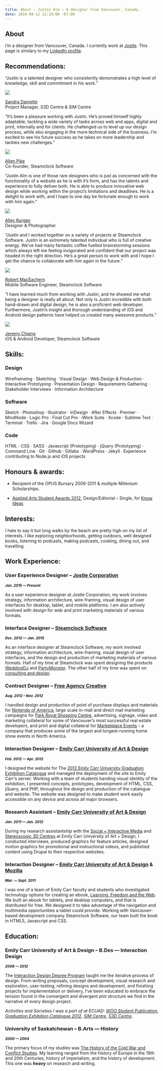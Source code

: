 ```yaml
---
title: About — Justin Alm — A designer from Vancouver, Canada.
date: 2016-09-12 22:19:00 -07:00
---
```


<article class="cf">
    <div class="fl ph3 pb3 f4-m ph4-ns f3-l lh-copy measure">
        <h1>About</h1>
        <p>I’m a designer from Vancouver, Canada. I currently work at <a href="http://www.jostle.me/">Jostle</a>. This page is similary to my <a href="https://www.linkedin.com/in/justin-alm-8611b412" title="Justin Alm on LinkedIn" target="_blank">LinkedIn profile</a>.</p>
    </div>
    <div class="cf">
        <div class="fl w-100 ph3 ph4-ns mb2 lh-title">
            <h2><strong>Recommendations:</strong></h2>
        </div>
    </div>
    <div class="cf pb3">
        <div class="fl w-100 f4 ph3 mb3 ph4-ns lh-copy">
            <p class="f5 f3-ns f2-l lh-copy lh-title-l mv0 measure">“Justin is a talented designer who consistently demonstrates a high level of knowledge, skill and commitment in his work.”</p>
            <div class="dt mt3">
                <div class="dtc v-mid pr3">
                    <img class="mw3 ba b--black-20 br-100" src="/uploads/sandraDametto.jpg">
                </div>
                <div class="dtc v-mid">
                    <p class="f6 mt0"><a href="https://www.linkedin.com/in/sandradametto">Sandra Dametto</a><br><span class="silver">Project Manager, S3D Centre &amp; SIM Centre</span></p>
                </div>
            </div>
        </div>
    </div>
    <div class="cf pb4">
        <div class="fl w-100 w-50-ns ph3 mb4 ph4-ns lh-copy">
            <p class="f5 f4-ns f4-l mv0">“It’s been a pleasure working with Justin. He’s proved himself highly adaptable, tackling a wide variety of tasks across web and apps, digital and print, internally and for clients. He challenged us to level up our design process, while also engaging in the more technical side of the business. I’m excited to see his future success as he takes on more leadership and tackles new challenges.”</p>
            <div class="dt mt3">
                <div class="dtc v-mid pr3">
                    <img class="mw3 br-100 ba b--black-20" src="/uploads/allenPike.jpg">
                </div>
                <div class="dtc v-mid">
                    <p class="f6 mt0"><a href="http://ca.linkedin.com/in/allenpike">Allen Pike</a><br><span class="silver">Co-founder, Steamclock Software</span></p>
                </div>
            </div>
        </div>
        <div class="fl w-100 w-50-ns f4 ph3 ph4-ns lh-copy">
            <p class="f5 f4-ns f4-l mv0">“Justin Alm is one of those rare designers who is just as concerned with the functionality of a website as he is with it’s form, and has the talents and experience to fully deliver both. He is able to produce innovative web design while working within the project’s limitations and deadlines. He is a delight to work with, and I hope to one day be fortunate enough to work with him again.”</p>
            <div class="dt mt3">
                <div class="dtc v-mid pr3">
                    <img class="mw3 ba b--black-20 br-100" src="/uploads/alleyKurgan.jpg">
                </div>
                <div class="dtc v-mid">
                    <p class="f6 mt0"><a href="http://alleykurgan.com/">Alley Kurgan</a><br><span class="silver">Designer &amp; Photographer</span></p>
                </div>
            </div>
        </div>
    </div>
    <div class="cf">
        <div class="fl w-100 w-50-ns f4 ph3 ph4-ns mb4 lh-copy">
            <p class="f5 f4-ns f4-l mv0 ">“Justin and I worked together on a variety of projects at Steamclock Software. Justin is an extremely talented individual who is full of creative energy. We’ve had many fantastic coffee fuelled brainstorming sessions which always left me feeling invigorated and confident that our project was headed in the right direction. He’s a great person to work with and I hope I get the chance to collaborate with him again in the future.”</p>
            <div class="dt mt3">
                <div class="dtc v-mid pr3">
                    <img class="mw3 ba b--black-20 br-100" src="/uploads/robMacEachern.jpg">
                </div>
                <div class="dtc v-mid">
                    <p class="f6 mt0"><a href="https://ca.linkedin.com/in/robmaceachern">Robert MacEachern</a><br><span class="silver">Mobile Software Engineer, Steamclock Software</span></p>
                </div>
            </div>
        </div>
        <div class="fl w-100 w-50-ns f4 ph3 ph4-ns mb3 lh-copy">
            <p class="f5 f4-ns f4-l mv0 ">“I have learned much from working with Justin, and he showed me what being a designer is really all about. Not only is Justin incredible with both hand-drawn and digital design, he is also a proficient web developer. Furthermore, Justin’s insight and thorough understanding of iOS and Android design patterns have helped us created many awesome products.”</p>
            <div class="dt mt3">
                <div class="dtc v-mid pr3">
                    <img class="mw3 ba b--black-20 br-100" src="/uploads/jeremyChiang.jpg">
                </div>
                <div class="dtc v-mid">
                    <p class="f6 mt0"><a href="https://ca.linkedin.com/in/chiangjeremy">Jeremy Chiang</a><br><span class="silver">iOS & Android Developer, Steamclock Software</span></p>
                </div>
            </div>
        </div>
    </div>
    <div class="cf">
        <div class="fl ph3 mb2 ph4-ns lh-title">
            <h2><strong>Skills:</strong></h2>
        </div>
    </div>
    <div class="cf">
        <div class="fl w-100 w-50-ns w-33-l ph3 ph4-ns mb2 lh-copy">
            <h3 class="mv0"><strong>Design</strong></h3>
            <p>Wireframeing · Sketching · Visual Design · Web Design &amp; Production · Interactive Prototyping · Presentation Design · Requirements Gathering · Stakeholder Interviews · Information Architecture</p>
        </div>
        <div class="fl w-100 w-50-ns w-33-l ph3 mb2 ph4-ns lh-copy">
            <h3 class="mv0"><strong>Software</strong></h3>
            <p>Sketch · Photoshop · Illustrator · InDesign · After Effects · Premier · MindNode · Logic Pro · Final Cut Pro · iWork Suite · Xcode · Sublime Text · Terminal · Trello · Jira · Google Docs Wizard</p>
        </div>
        <div class="fl w-100 w-50-ns w-33-l ph3 mb2 ph4-ns lh-copy">
            <h3 class="mv0"><strong>Code</strong></h3>
            <p>HTML · CSS · SASS · Javascript (Prototyping) · jQuery (Prototyping) · Command Line · Git · Github · Gitlabs · WordPress · Jekyll · Experience contributing to Node.js and iOS projects</p>
        </div>
    </div>
    <div class="cf">
        <div class="fl m-100 w-50-ns w-50-l ph3 mb2 ph4-ns lh-copy">
            <h2 class="lh-title"><strong>Honours &amp; awards:</strong></h2>
            <ul>
                <li><p>Recipient of the OPUS Bursary 2009-2011 &amp; multiple Millenium Scholarships.</p></li>
                <li><p><a href="http://www.appliedartsmag.com/winners_gallery/student/?id=981&amp;year=2012&amp;clip=1">Applied Arts Student Awards 2012</a>, Design/Editorial – Single, for <a href="http://justinalm.com/projects/know-ideas">Know Ideas</a></p></li>
            </ul>
        </div>
        <div class="fl m-100 w-50-ns w-50-l ph3 mb2 ph4-ns lh-copy">
            <h2><strong>Interests:</strong></h2>
            <p>I hate to say it but long walks by the beach are pretty high on my list of interests. I like exploring neighborhoods, getting outdoors, well designed books, listening to podcasts, making podcasts, cooking, dining out, and travelling.</p>
        </div>
    </div>
    <div class="cf">
        <div class="fl ph3 mb2 ph4-ns lh-title">
            <h2><strong>Work Experience:</strong></h2>
        </div>
    </div>
    <!-- Jostle -->
    <div class="cf">
        <div class="fl m-100 w-50-ns w-50-l ph3 mb2 ph4-ns lh-copy">
            <h3 class="mv0 lh-title"><strong>User Experience Designer – <a href="http://www.jostle.me/">Jostle Corporation</a></strong></h3>
            <p class="mt0 silver"><strong><em><small>Jan. 2015 — Present</small></em></strong></p>
            <p>As a user experience designer at Jostle Corporation, my work involves strategy, information architecture, wire-framing, visual design of user interfaces for desktop, tablet, and mobile platforms. I am also actively involved with design for web and print marketing materials of various formats.</p>
        </div>
        <div class="fl m-100 w-50-ns w-50-l ph3 mb2 ph4-ns lh-copy">
            <h3 class="mv0 lh-title"><strong>Interface Designer – <a href="http://www.steamclock.com/">Steamclock Software</a></strong></h3>
            <p class="mt0 silver"><strong><em><small>Dec. 2012 — Jan. 2015</small></em></strong></p>
            <p>As an interface designer at Steamclock Software, my work involved strategy, information architecture, wire-framing, visual design of user interfaces, and the design and production of marketing materials of various formats. Half of my time at Steamclock was spent designing the products <a href="http://www.steamclock.com/weddingdj/">WeddingDJ</a> and <a href="http://www.steamclock.com/partymonster/">PartyMonster</a>. The other half of my time was spent on <a href="http://www.steamclock.com/services/">consulting and design</a>.</p>
        </div>
        <div class="fl m-100 w-50-ns w-50-l ph3 mb2 ph4-ns lh-copy">
            <h3 class="mv0 lh-title"><strong>Contract Designer – <a href="http://freeagencycreative.com/">Free Agency Creative</a></strong></h3>
            <p class="mt0 silver"><strong><em><small>Aug. 2012 – Nov. 2012</small></em></strong></p>
            <p>I handled design and production of point of purchase displays and materials for <a href="http://www.nintendo.com/">Nintendo of America</a>, large scale in-mall and direct mail marketing campaigns for <a href="http://www.shopparkroyal.com/">Park Royal Shopping Centre</a>, advertising, signage, video and marketing collateral for some of Vancouver’s most successful real estate developers, and print and digital collateral for <a href="http://www.nintendo.com/">Marketplace Events</a> – a company that produces some of the largest and longest-running home show events in North America.</p>
        </div>
        <div class="fl m-100 w-50-ns w-50-l ph3 mb2 ph4-ns lh-copy">
            <h3 class="mv0 lh-title"><strong>Interaction Designer – <a href="http://www.ecuad.ca/">Emily Carr University of Art &amp; Design</a></strong></h3>
            <p class="mt0 silver"><strong><em><small>Feb. 2012 — Apr. 2012</small></em></strong></p>
            <p>I designed the website for The <a href="http://grad2012.ecuad.ca/">2012 Emily Carr University Graduation Exhibition Catalogue</a> and managed the deployment of the site to Emily Carr’s server. Working with a team of students handing visual identity of the exhibition, I presented concepts, prototypes, development of HTML, CSS, jQuery, and PHP, throughout the design and production of the catalogue and website. The website was designed to make student work easily accessible on any device and across all major browsers.</p>
        </div>
        <div class="fl m-100 w-50-ns w-50-l ph3 mb2 ph4-ns lh-copy">
            <h3 class="mv0 lh-title"><strong>Research Assistant – <a href="http://www.ecuad.ca/">Emily Carr University of Art &amp; Design</a></strong></h3>
            <p class="mt0 silver"><strong><em><small>Jan. 2011 — Jan. 2012</small></em></strong></p>
            <p>During my research assistantship with the <a href="http://research.ecuad.ca/simcentre/">Social + Interactive Media</a> and <a href="http://research.ecuad.ca/s3dcentre/">Stereoscopic 3D Centres</a> at Emily Carr University of Art + Design, I conducted interviews, produced graphics for feature articles, designed motion graphics for promotional and instructional videos, and published content using Drupal to their respective websites.</p>
        </div>
        <div class="fl m-100 w-50-ns w-50-l ph3 mb2 ph4-ns lh-copy">
            <h3 class="mv0 lh-title"><strong>Interaction Designer – <a href="http://www.ecuad.ca/">Emily Carr University of Art &amp; Design</a> &amp; <a href="https://www.mozilla.org/en-US/">Mozilla</a></strong></h3>
            <p class="mt0 silver"><strong><em><small>Mar. — Sept. 2011</small></em></strong></p>
            <p>I was one of a team of Emily Carr faculty and students who investigated technology options for creating an ebook, <a href="http://learningfreedomandtheweb.org/">Learning, Freedom and the Web</a>. We built an ebook for tablets, and desktop computers, and that is distributed for free. We designed it to take advantage of the navigation and multimedia opportunities a tablet could provide. Working with Vancouver-based development company Steamclock Software, our team built the book in HTML5, Javascript and CSS.</p>
        </div>
    </div>
    <div class="cf">
        <div class="fl ph3 mb2 ph4-ns lh-title">
            <h2><strong>Education:</strong></h2>
        </div>
    </div>
    <div class="cf pb4">
        <div class="fl m-100 w-50-ns w-50-l ph3 mb2 ph4-ns lh-copy">
            <h3 class="mv0 lh-title"><strong>Emily Carr University of Art &amp; Design – B.Des — Interaction Design</strong></h3>
            <p class="mt0 silver"><strong><em><small>2008 — 2012</small></em></strong></p>
            <p>The <a href="http://design.ecuad.ca/">Interaction Design Degree Program</a> taught me the iterative process of design. From writing proposals, concept development, visual research and exploration, user-testing, refining designs and development, and finishing projects for implementation or delivery, I’ve been educated to embrace the tension found in the convergent and divergent plot structure we find in the narrative of every design project.</p>
            <p><em>Activities and Societies I was a part of at ECUAD: <a href="http://www.woopublication.ca/">WOO Student Publication</a>, <a href="http://grad2012.ecuad.ca/">Graduation Exhibition Catalogue 2012</a>, <a href="http://research.ecuad.ca/simcentre/">SIM Centre</a>, <a href="http://research.ecuad.ca/s3dcentre/">S3D Centre</a>.</em></p>
        </div>
        <div class="fl m-100 w-50-ns w-50-l ph3 mb2 ph4-ns lh-copy">
            <h3 class="mv0 lh-title"><strong>University of Saskatchewan – B.Arts — History</strong></h3>
            <p class="mt0 silver"><strong><em><small>2000 — 2004</small></em></strong></p>
            <p>The primary focus of my studies was <a href="http://artsandscience.usask.ca/arts-science/humanities-finearts.php">The History of the Cold War and Conflict Studies</a>. My learning ranged from the history of Europe in the 19th and 20th Centuries, history of imperialism, and the history of development. This one was <strong>heavy</strong> on research and writing.</p>
        </div>
    </div>
</article>